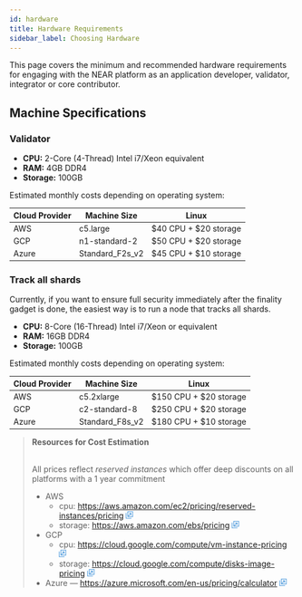 ```yaml
---
id: hardware
title: Hardware Requirements
sidebar_label: Choosing Hardware
---
```


This page covers the minimum and recommended hardware requirements for engaging with the NEAR platform as an application developer, validator, integrator or core contributor.

## Machine Specifications

### Validator

- **CPU:** 2-Core (4-Thread) Intel i7/Xeon equivalent
- **RAM:** 4GB DDR4
- **Storage:** 100GB

Estimated monthly costs depending on operating system:

| Cloud Provider | Machine Size    | Linux                 |
| -------------- | --------------- | --------------------- |
| AWS            | c5.large        | $40 CPU + $20 storage |
| GCP            | n1-standard-2   | $50 CPU + $20 storage |
| Azure          | Standard_F2s_v2 | $45 CPU + $10 storage |

### Track all shards

Currently, if you want to ensure full security immediately after the finality gadget is done, the easiest way is to run a node that tracks all shards.

- **CPU:** 8-Core (16-Thread) Intel i7/Xeon or equivalent
- **RAM:** 16GB DDR4
- **Storage:** 100GB

Estimated monthly costs depending on operating system:

| Cloud Provider | Machine Size    | Linux                  |
| -------------- | --------------- | ---------------------- |
| AWS            | c5.2xlarge      | $150 CPU + $20 storage |
| GCP            | c2-standard-8   | $250 CPU + $20 storage |
| Azure          | Standard_F8s_v2 | $180 CPU + $10 storage |

<blockquote class="info">
<strong>Resources for Cost Estimation</strong><br><br>

All prices reflect *reserved instances* which offer deep discounts on all platforms with a 1 year commitment

- AWS
  - cpu: https://aws.amazon.com/ec2/pricing/reserved-instances/pricing <img src="../../assets/icon-link.png" alt="^" style="display: inline; width: 0.8rem;"/>
  - storage: https://aws.amazon.com/ebs/pricing <img src="../../assets/icon-link.png" alt="^" style="display: inline; width: 0.8rem;"/>
- GCP
  - cpu: https://cloud.google.com/compute/vm-instance-pricing <img src="../../assets/icon-link.png" alt="^" style="display: inline; width: 0.8rem;"/>
  - storage: https://cloud.google.com/compute/disks-image-pricing <img src="../../assets/icon-link.png" alt="^" style="display: inline; width: 0.8rem;"/>
- Azure — https://azure.microsoft.com/en-us/pricing/calculator <img src="../../assets/icon-link.png" alt="^" style="display: inline; width: 0.8rem;"/>

</blockquote>

